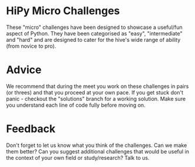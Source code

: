 # HiPy Micro Challenges

These "micro" challenges have been designed to showcase a useful/fun aspect of Python. They have been categorised as "easy", "intermediate" and "hard" and are designed to cater for the hive's wide range of ability (from novice to pro).


# Advice

We recommend that during the meet you work on these challenges in pairs (or threes) and that you proceed at your own pace. If you get stuck don't panic - checkout the "solutions" branch for a working solution. Make sure you understand each line of code fully before moving on.

# Feedback

Don't forget to let us know what you think of the challenges. Can we make them better? Can you suggest additional challenges that would be useful in the context of your own field or study/research? Talk to us.
